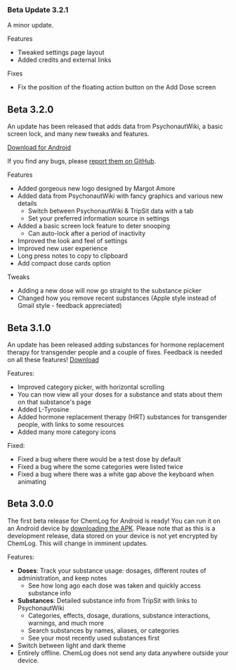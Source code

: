 ### Beta Update 3.2.1

A minor update.

Features
- Tweaked settings page layout
- Added credits and external links

Fixes
- Fix the position of the floating action button on the Add Dose screen


## Beta 3.2.0

An update has been released that adds data from PsychonautWiki, a basic screen lock, and many new tweaks and features.

[Download for Android](https://github.com/AlpyneDreams/ChemLog/releases/download/v3.2.0-beta/ChemLog-v3.2.0-beta-android.apk)

If you find any bugs, please [report them on GitHub](https://github.com/AlpyneDreams/ChemLog/issues/new).

Features
- Added gorgeous new logo designed by Margot Amore
- Added data from PsychonautWiki with fancy graphics and various new details
  - Switch between PsychonautWiki & TripSit data with a tab
  - Set your preferred information source in settings
- Added a basic screen lock feature to deter snooping
  - Can auto-lock after a period of inactivity
- Improved the look and feel of settings
- Improved new user experience
- Long press notes to copy to clipboard
- Add compact dose cards option

Tweaks
- Adding a new dose will now go straight to the substance picker
- Changed how you remove recent substances (Apple style instead of Gmail style - feedback appreciated)

## Beta 3.1.0

An update has been released adding substances for hormone replacement therapy for transgender people and a couple of fixes. 
Feedback is needed on all these features! [Download](https://github.com/AlpyneDreams/ChemLog/releases/tag/v3.1.0-beta)

Features:
- Improved category picker, with horizontal scrolling
- You can now view all your doses for a substance and stats about them on that substance's page
- Added L-Tyrosine
- Added hormone replacement therapy (HRT) substances for transgender people, with links to some resources
- Added many more category icons

Fixed:
- Fixed a bug where there would be a test dose by default
- Fixed a bug where the some categories were listed twice
- Fixed a bug where there was a white gap above the keyboard when animating

## Beta 3.0.0

The first beta release for ChemLog for Android is ready! You can run it on an Android device by [downloading the APK](https://github.com/AlpyneDreams/ChemLog/releases/download/v3.0.0-beta/ChemLog-v3.0.0-beta-android.apk).
Please note that as this is a development release, data stored on your device is not yet encrypted by ChemLog. This will change in imminent updates.

Features:
- **Doses**: Track your substance usage: dosages, different routes of administration, and keep notes
  - See how long ago each dose was taken and quickly access substance info
- **Substances**: Detailed substance info from TripSit with links to PsychonautWiki
  - Categories, effects, dosage, durations, substance interactions, warnings, and much more
  - Search substances by names, aliases, or categories
  - See your most recently used substances first
- Switch between light and dark theme
- Entirely offline. ChemLog does not send any data anywhere outside your device.
